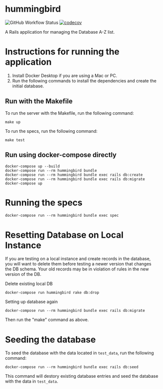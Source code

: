 # hummingbird
![GitHub Workflow Status](https://img.shields.io/github/workflow/status/jhu-library-applications/hummingbird/CI) [![codecov](https://codecov.io/gh/jhu-library-applications/hummingbird/branch/main/graph/badge.svg?token=YA5Z4VHIIH)](https://codecov.io/gh/jhu-library-applications/hummingbird)

A Rails application for managing the Database A-Z list.

# Instructions for running the application

1. Install Docker Desktop if you are using a Mac or PC. 
2. Run the following commands to install the dependencies and create the initial database.

## Run with the Makefile

To run the server with the Makefile, run the following command:

```
make up 
```

To run the specs, run the following command:

```
make test
```

## Run using docker-compose directly

```
docker-compose up --build
docker-compose run --rm hummingbird bundle 
docker-compose run --rm hummingbird bundle exec rails db:create
docker-compose run --rm hummingbird bundle exec rails db:migrate
docker-compose up
```

# Running the specs

```
docker-compose run --rm hummingbird bundle exec spec
```

# Resetting Database on Local Instance
If you are testing on a local instance and create records in the database, you will want to delete them before testing a newer version that changes the DB schema. Your old records may be in violation of rules in the new version of the DB. 

Delete existing local DB
```
docker-compose run hummingbird rake db:drop
```

Setting up database again
```
docker-compose run --rm hummingbird bundle exec rails db:migrate
```

Then run the "make" command as above.
# Seeding the database

To seed the database with the data located in `test_data`, run the following command:

`docker-compose run --rm hummingbird bundle exec rails db:seed`

This command will destory existing database entries and seed the database with the data in `test_data`.

